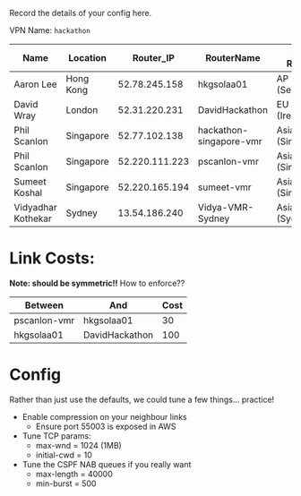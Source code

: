 


Record the details of your config here.

VPN Name: `hackathon`

| Name | Location  | Router_IP  |  RouterName |AWS Region | Notes  |
|------|-----------|------------|-------------|--------|----------|
| Aaron Lee | Hong Kong | 52.78.245.158 | hkgsolaa01 | AP NE (Seoul) | |
| David Wray | London | 52.31.220.231 | DavidHackathon   | EU (Ireland) | |
| Phil Scanlon | Singapore | 52.77.102.138  | hackathon-singapore-vmr | Asia Pacific (Singapore) | |
| Phil Scanlon | Singapore | 52.220.111.223 | pscanlon-vmr   | Asia Pacific (Singapore) | |
| Sumeet Koshal | Singapore | 52.220.165.194 | sumeet-vmr   | Asia Pacific (Singapore) | |
| Vidyadhar Kothekar | Sydney | 13.54.186.240  | Vidya-VMR-Sydney | Asia Pacific (Sydney) | |


# Link Costs:

<b>Note: should be symmetric!!</b>
How to enforce??

| Between | And | Cost |
|---------|-----|------|
| pscanlon-vmr | hkgsolaa01 | 30 |
| hkgsolaa01 | DavidHackathon | 100 |

# Config

Rather than just use the defaults, we could tune a few things... practice!

 - Enable compression on your neighbour links
   - Ensure port 55003 is exposed in AWS
 - Tune TCP params:
   - max-wnd = 1024 (1MB)
   - initial-cwd = 10
 - Tune the CSPF NAB queues if you really want
   - max-length = 40000
   - min-burst = 500

